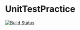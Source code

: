 # UnitTestPractice

[![Build Status](https://travis-ci.org/cpwilsonChico/UnitTestPractice.svg?branch=master)](https://travis-ci.org/cpwilsonChico/UnitTestPractice)

